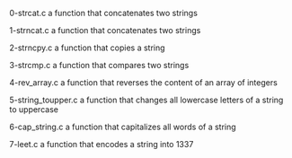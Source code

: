 0-strcat.c
a function that concatenates two strings

1-strncat.c
a function that concatenates two strings

2-strncpy.c
a function that copies a string

3-strcmp.c
a function that compares two strings

4-rev_array.c
a function that reverses the content of an array of integers

5-string_toupper.c
a function that changes all lowercase letters of a string to uppercase

6-cap_string.c
a function that capitalizes all words of a string

7-leet.c
a function that encodes a string into 1337

